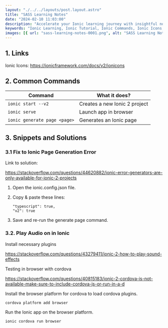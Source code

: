 ```yaml
---
layout: "./../../layouts/post.layout.astro"
title: "SASS Learning Notes"
date: "2024-02-10 11:03:00"
description: "Accelerate your Ionic learning journey with insightful notes on essential links, common commands, and practical snippets. Explore Ionic Icons integration, master common commands for project creation and development, and troubleshoot issues like Ionic Page Generation errors or playing audio in Ionic. Enhance your Ionic skills with this comprehensive guide, offering solutions and tips for efficient development."
keywords: "Ionic Learning, Ionic Tutorial, Ionic Commands, Ionic Icons, Ionic Snippets, Ionic Solutions, Ionic Page Generation, Ionic Audio, Ionic Troubleshooting, Ionic Project Creation, Ionic Development, Cordova Integration, Ionic Configurations, Dav/Devs Tech Blog, Mobile App Development, Hybrid App Development, Ionic Framework."
images: [{ url: "sass-learning-notes-0001.png", alt: "SASS Learning Notes" }]
---
```


## 1. Links

Ionic Icons: https://ionicframework.com/docs/v2/ionicons

## 2. Common Commands

| Command                      | What it does?                  |
| ---------------------------- | ------------------------------ |
| `ionic start --v2`           | Creates a new Ionic 2 project  |
| `ionic serve`                | Launch app in browser          |
| `ionic generate page <page>` | Generates an Ionic <page> page |

## 3. Snippets and Solutions

### 3.1 Fix to Ionic Page Generation Error

Link to solution:

https://stackoverflow.com/questions/44620882/ionic-error-generators-are-only-available-for-ionic-2-projects

1. Open the ionic.config.json file.
1. Copy &amp; paste these lines:

   ```
   "typescript": true,
   "v2": true
   ```

1. Save and re-run the generate page command.

### 3.2. Play Audio on in Ionic

Install necessary plugins

https://stackoverflow.com/questions/43279411/ionic-2-how-to-play-sound-effects

Testing in browser with cordova

https://stackoverflow.com/questions/40815183/ionic-2-cordova-is-not-available-make-sure-to-include-cordova-js-or-run-in-a-d

Install the browser platform for cordova to load cordova plugins.

```bash
cordova platform add browser
```

Run the Ionic app on the browser platform.

```bash
ionic cordova run browser
```
